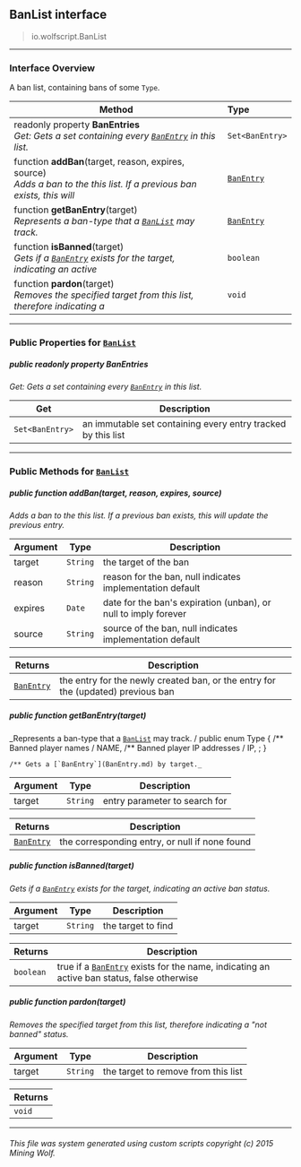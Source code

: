 ## BanList __interface__

>io.wolfscript.BanList

---

### Interface Overview

A ban list, containing bans of some `Type`.

Method | Type   
--- | :--- 
 readonly property __BanEntries__ <br> _Get: Gets a set containing every [`BanEntry`](BanEntry.md) in this list._ | `Set<BanEntry>`
 function __addBan__(target, reason, expires, source) <br> _Adds a ban to the this list. If a previous ban exists, this will_ | [`BanEntry`](BanEntry.md)
 function __getBanEntry__(target) <br> _Represents a ban-type that a [`BanList`](BanList.md) may track._ | [`BanEntry`](BanEntry.md)
 function __isBanned__(target) <br> _Gets if a [`BanEntry`](BanEntry.md) exists for the target, indicating an active_ | `boolean`
 function __pardon__(target) <br> _Removes the specified target from this list, therefore indicating a_ | `void`



---


### Public Properties for [`BanList`](BanList.md)

##### <a id='banentries'></a>public  readonly property __BanEntries__

_Get: Gets a set containing every [`BanEntry`](BanEntry.md) in this list._

Get | Description
--- | --- 
`Set<BanEntry>` | an immutable set containing every entry tracked by this list



---

### Public Methods for [`BanList`](BanList.md)

##### <a id='addban'></a>public  function __addBan__(target, reason, expires, source)

_Adds a ban to the this list. If a previous ban exists, this will update the previous entry._

Argument | Type | Description  
--- | --- | --- 
target | `String` | the target of the ban
reason | `String` | reason for the ban, null indicates implementation default
expires | `Date` | date for the ban's expiration (unban), or null to imply forever
source | `String` | source of the ban, null indicates implementation default

Returns | Description
--- | --- 
[`BanEntry`](BanEntry.md) | the entry for the newly created ban, or the entry for the (updated) previous ban


##### <a id='getbanentry'></a>public  function __getBanEntry__(target)

_Represents a ban-type that a [`BanList`](BanList.md) may track. /
    public enum Type {
        /** Banned player names /
        NAME,
        /** Banned player IP addresses /
        IP,
        ;
    }

    /** Gets a [`BanEntry`](BanEntry.md) by target._

Argument | Type | Description  
--- | --- | --- 
target | `String` | entry parameter to search for

Returns | Description
--- | --- 
[`BanEntry`](BanEntry.md) | the corresponding entry, or null if none found


##### <a id='isbanned'></a>public  function __isBanned__(target)

_Gets if a [`BanEntry`](BanEntry.md) exists for the target, indicating an active ban status._

Argument | Type | Description  
--- | --- | --- 
target | `String` | the target to find

Returns | Description
--- | --- 
`boolean` | true if a [`BanEntry`](BanEntry.md) exists for the name, indicating an active ban status, false otherwise


##### <a id='pardon'></a>public  function __pardon__(target)

_Removes the specified target from this list, therefore indicating a "not banned" status._

Argument | Type | Description  
--- | --- | --- 
target | `String` | the target to remove from this list

Returns | 
--- | 
`void` |


---


###### This file was system generated using custom scripts copyright (c) 2015 Mining Wolf.
	

